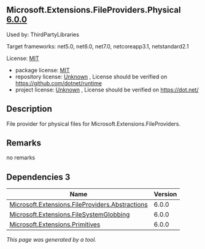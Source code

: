 Microsoft.Extensions.FileProviders.Physical [6.0.0](https://www.nuget.org/packages/Microsoft.Extensions.FileProviders.Physical/6.0.0)
--------------------

Used by: ThirdPartyLibraries

Target frameworks: net5.0, net6.0, net7.0, netcoreapp3.1, netstandard2.1

License: [MIT](../../../../licenses/mit) 

- package license: [MIT](https://licenses.nuget.org/MIT) 
- repository license: [Unknown](https://github.com/dotnet/runtime) , License should be verified on https://github.com/dotnet/runtime
- project license: [Unknown](https://dot.net/) , License should be verified on https://dot.net/

Description
-----------
File provider for physical files for Microsoft.Extensions.FileProviders.

Remarks
-----------
no remarks


Dependencies 3
-----------

|Name|Version|
|----------|:----|
|[Microsoft.Extensions.FileProviders.Abstractions](../../../../packages/nuget.org/microsoft.extensions.fileproviders.abstractions/6.0.0)|6.0.0|
|[Microsoft.Extensions.FileSystemGlobbing](../../../../packages/nuget.org/microsoft.extensions.filesystemglobbing/6.0.0)|6.0.0|
|[Microsoft.Extensions.Primitives](../../../../packages/nuget.org/microsoft.extensions.primitives/6.0.0)|6.0.0|

*This page was generated by a tool.*